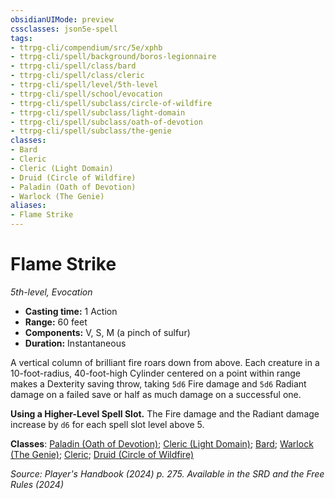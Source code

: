 ```yaml
---
obsidianUIMode: preview
cssclasses: json5e-spell
tags:
- ttrpg-cli/compendium/src/5e/xphb
- ttrpg-cli/spell/background/boros-legionnaire
- ttrpg-cli/spell/class/bard
- ttrpg-cli/spell/class/cleric
- ttrpg-cli/spell/level/5th-level
- ttrpg-cli/spell/school/evocation
- ttrpg-cli/spell/subclass/circle-of-wildfire
- ttrpg-cli/spell/subclass/light-domain
- ttrpg-cli/spell/subclass/oath-of-devotion
- ttrpg-cli/spell/subclass/the-genie
classes:
- Bard
- Cleric
- Cleric (Light Domain)
- Druid (Circle of Wildfire)
- Paladin (Oath of Devotion)
- Warlock (The Genie)
aliases:
- Flame Strike
---
```

# Flame Strike
*5th-level, Evocation*  


- **Casting time:** 1 Action
- **Range:** 60 feet
- **Components:** V, S, M (a pinch of sulfur)
- **Duration:** Instantaneous

A vertical column of brilliant fire roars down from above. Each creature in a 10-foot-radius, 40-foot-high Cylinder centered on a point within range makes a Dexterity saving throw, taking `5d6` Fire damage and `5d6` Radiant damage on a failed save or half as much damage on a successful one.

**Using a Higher-Level Spell Slot.** The Fire damage and the Radiant damage increase by `d6` for each spell slot level above 5.

**Classes**: [Paladin (Oath of Devotion)](Інструменти%20ДМ/CLI/lists/list-spells-classes-oath-of-devotion-xphb.md "subclass=XPHB;class=XPHB"); [Cleric (Light Domain)](Інструменти%20ДМ/CLI/lists/list-spells-classes-light-domain-xphb.md "subclass=XPHB;class=XPHB"); [Bard](Інструменти%20ДМ/CLI/lists/list-spells-classes-bard.md); [Warlock (The Genie)](Інструменти%20ДМ/CLI/lists/list-spells-classes-the-genie-tce.md "subclass=TCE;class=XPHB"); [Cleric](Інструменти%20ДМ/CLI/lists/list-spells-classes-cleric.md); [Druid (Circle of Wildfire)](Інструменти%20ДМ/CLI/lists/list-spells-classes-circle-of-wildfire-tce.md "subclass=TCE;class=XPHB")

*Source: Player's Handbook (2024) p. 275. Available in the <span title='Systems Reference Document (5.2)'>SRD</span> and the Free Rules (2024)*